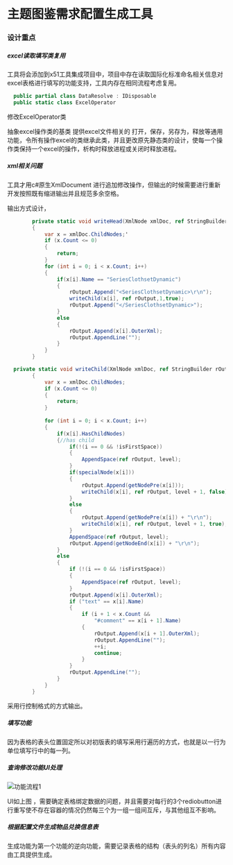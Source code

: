 # 主题图鉴需求配置生成工具

### 设计重点

##### excel读取填写类复用

工具将会添加到x51工具集成项目中，项目中存在读取国际化标准命名相关信息对excel表格进行填写的功能支持，工具内存在相同流程考虑复用。

``` c#
  public partial class DataResolve : IDisposable
  public static class ExcelOperator
```

修改ExcelOperator类

抽象excel操作类的基类 提供excel文件相关的 打开，保存，另存为，释放等通用功能，令所有操作excel的类继承此类，并且更改原先静态类的设计，使每一个操作类保持一个excel的操作，析构时释放进程或关闭时释放进程。

   

##### xml相关问题

工具才用c#原生XmlDocument 进行追加修改操作，但输出的时候需要进行重新开发按照既有缩进输出并且规范多余空格。

输出方式设计，

``` c#
        private static void writeHead(XmlNode xmlDoc, ref StringBuilder rOutput)
        {
            var x = xmlDoc.ChildNodes;'
            if (x.Count <= 0)
            {
                return;
            }
            for (int i = 0; i < x.Count; i++)
            {
                if(x[i].Name == "SeriesClothsetDynamic")
                {
                    rOutput.Append("<SeriesClothsetDynamic>\r\n");
                    writeChild(x[i], ref rOutput,1,true);
                    rOutput.Append("</SeriesClothsetDynamic>");
                }
                else
                {
                    rOutput.Append(x[i].OuterXml);
                    rOutput.AppendLine("");
                }
            }
        }
```

```c#
  private static void writeChild(XmlNode xmlDoc, ref StringBuilder rOutput, int level,bool isFirstSpace)
        {
            var x = xmlDoc.ChildNodes;
            if (x.Count <= 0)
            {
                return;
            }
           
            for (int i = 0; i < x.Count; i++)
            {
                if(x[i].HasChildNodes)
                {//has child
                    if(!(i == 0 && !isFirstSpace))
                    {
                        AppendSpace(ref rOutput, level);
                    }
                    if(specialNode(x[i]))
                    {
                        rOutput.Append(getNodePre(x[i]));
                        writeChild(x[i], ref rOutput, level + 1, false);
                    }
                    else
                    {
                        rOutput.Append(getNodePre(x[i]) + "\r\n");
                        writeChild(x[i], ref rOutput, level + 1, true);
                    }
                    AppendSpace(ref rOutput, level);
                    rOutput.Append(getNodeEnd(x[i]) + "\r\n");
                }
                else
                {
                    if (!(i == 0 && !isFirstSpace))
                    {
                        AppendSpace(ref rOutput, level);
                    }
                    rOutput.Append(x[i].OuterXml);
                    if ("text" == x[i].Name)
                    {
                        if (i + 1 < x.Count &&
                            "#comment" == x[i + 1].Name)
                        {
                            rOutput.Append(x[i + 1].OuterXml);
                            rOutput.AppendLine("");
                            ++i;
                            continue;
                        }
                    }
                    rOutput.AppendLine("");
                }
            }
        }
```

采用行控制格式的方式输出。

##### 填写功能

因为表格的表头位置固定所以对初版表的填写采用行遍历的方式，也就是以一行为单位填写行中的每一列。

##### 查询修改功能UI处理

![功能流程1](E:\需求分析\2019-02-12_主题图鉴需求配置生成工具\功能2UI.png)

UI如上图 ，需要确定表格绑定数据的问题，并且需要对每行的3个rediobutton进行重写使不存在容器的情况仍然每三个为一组一组间互斥，与其他组互不影响。

##### 根据配置文件生成物品兑换信息表

生成功能为第一个功能的逆向功能，需要记录表格的结构（表头的列名）所有内容由工具提供生成。









